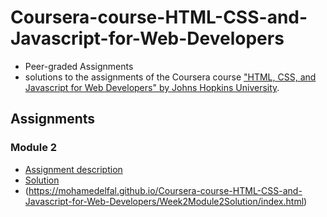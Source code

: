 # Coursera-course-HTML-CSS-and-Javascript-for-Web-Developers
* Peer-graded Assignments
* solutions to the assignments of the Coursera course
["HTML, CSS, and Javascript for Web Developers" by Johns Hopkins University](https://www.coursera.org/learn/html-css-javascript-for-web-developers).

## Assignments

### Module 2
* [Assignment description](./assignments/Assignment-2.md)
* [Solution](./Week2Module2Solution/)
* (https://mohamedelfal.github.io/Coursera-course-HTML-CSS-and-Javascript-for-Web-Developers/Week2Module2Solution/index.html)

